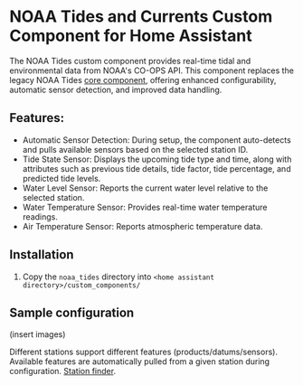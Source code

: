 # NOAA Tides and Currents Custom Component for Home Assistant
The NOAA Tides custom component provides real-time tidal and environmental data from NOAA's CO-OPS API. This component replaces the legacy NOAA Tides [core component](https://www.home-assistant.io/integrations/noaa_tides/), offering enhanced configurability, automatic sensor detection, and improved data handling.

## Features:

* Automatic Sensor Detection: During setup, the component auto-detects and pulls available sensors based on the selected station ID.
* Tide State Sensor: Displays the upcoming tide type and time, along with attributes such as previous tide details, tide factor, tide percentage, and predicted tide levels.
* Water Level Sensor: Reports the current water level relative to the selected station.
* Water Temperature Sensor: Provides real-time water temperature readings.
* Air Temperature Sensor: Reports atmospheric temperature data.


## Installation

1. Copy the `noaa_tides` directory into `<home assistant directory>/custom_components/`


## Sample configuration

(insert images)


Different stations support different features (products/datums/sensors). Available features are automatically pulled from a given station during configuration.
[Station finder](https://tidesandcurrents.noaa.gov/map/index.html?type=datums).
<!-- [Buoy finder](https://www.ndbc.noaa.gov/) -->
